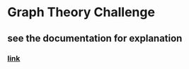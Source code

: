 # Graph Theory Challenge
## see the documentation for explanation 
### [link](https://www.ics.uci.edu/~wayne/research/students/)
